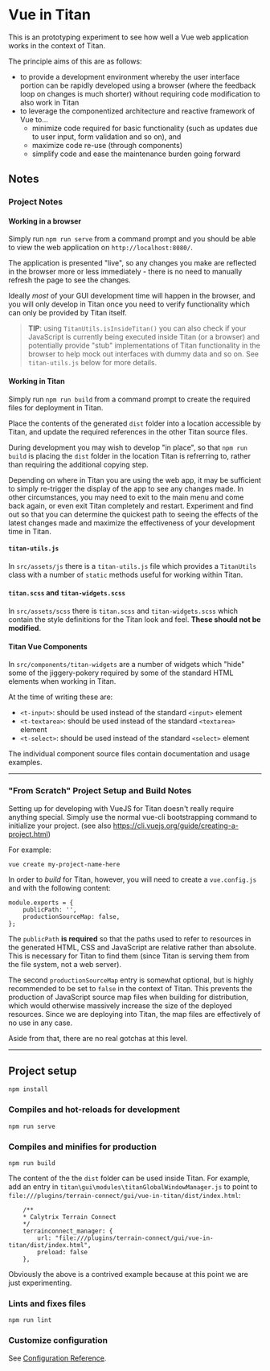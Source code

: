 # Vue in Titan

This is an prototyping experiment to see how well a Vue web application
works in the context of Titan.

The principle aims of this are as follows:

 - to provide a development environment whereby the user interface portion
   can be rapidly developed using a browser (where the feedback loop on
   changes is much shorter) without requiring code modification to also work
   in Titan
 - to leverage the componentized architecture and reactive framework of Vue
   to...
    - minimize code required for basic functionality (such as updates due to
   user input, form validation and so on), and
    - maximize code re-use (through components)
    - simplify code and ease the maintenance burden going forward

## Notes

### Project Notes

#### Working in a browser

Simply run `npm run serve` from a command prompt and you should be able to
view the web application on `http://localhost:8080/`.

The application is presented "live", so any changes you make are reflected in
the browser more or less immediately - there is no need to manually refresh
the page to see the changes.

Ideally _most_ of your GUI development time will happen in the browser, and you
will only develop in Titan once you need to verify functionality which can only
be provided by Titan itself.

> **TIP**: using `TitanUtils.isInsideTitan()` you can also check if your
JavaScript is currently being executed inside Titan (or a browser) and
potentially provide "stub" implementations of Titan functionality in the browser
to help mock out interfaces with dummy data and so on. See `titan-utils.js`
below for more details.

#### Working in Titan

Simply run `npm run build` from a command prompt to create the required files
for deployment in Titan.

Place the contents of the generated `dist` folder into a location accessible by
Titan, and update the required references in the other Titan source files.

During development you may wish to develop "in place", so that `npm run build`
is placing the `dist` folder in the location Titan is refrerring to, rather than requiring the additional copying step.

Depending on where in Titan you are using the web app, it may be sufficient to
simply re-trigger the display of the app to see any changes made. In other
circumstances, you may need to exit to the main menu and come back again, or
even exit Titan completely and restart. Experiment and find out so that you can
determine the quickest path to seeing the effects of the latest changes made
and maximize the effectiveness of your development time in Titan.

#### `titan-utils.js`

In `src/assets/js` there is a `titan-utils.js` file which provides a
`TitanUtils` class with a number of `static` methods useful for working within
Titan.

#### `titan.scss` and `titan-widgets.scss`

In `src/assets/scss` there is `titan.scss` and `titan-widgets.scss` which
contain the style definitions for the Titan look and feel. **These should not
be modified**.

#### Titan Vue Components

In `src/components/titan-widgets` are a number of widgets which "hide" some of
the jiggery-pokery required by some of the standard HTML elements when working
in Titan.

At the time of writing these are:
 - `<t-input>`: should be used instead of the standard `<input>` element
 - `<t-textarea>`: should be used instead of the standard `<textarea>` element
 - `<t-select>`: should be used instead of the standard `<select>` element

The individual component source files contain documentation and usage examples.

---

### "From Scratch" Project Setup and Build Notes
Setting up for developing with VueJS for Titan doesn't really require anything
special. Simply use the normal vue-cli bootstrapping command to initialize your
project. (see also https://cli.vuejs.org/guide/creating-a-project.html)

For example:
```
vue create my-project-name-here
```

In order to _build_ for Titan, however, you will need to create a `vue.config.js`
and with the following content:

```
module.exports = {
    publicPath: '',
    productionSourceMap: false,
};
```

The `publicPath` **is required** so that the paths used to refer to resources in
the generated HTML, CSS and JavaScript are relative rather than absolute. This
is necessary for Titan to find them (since Titan is serving them from the file
system, not a web server).

The second `productionSourceMap` entry is somewhat optional, but is highly
recommended to be set to `false` in the context of Titan. This prevents the
production of JavaScript source map files when building for distribution, which
would otherwise massively increase the size of the deployed resources. Since we
are deploying into Titan, the map files are effectively of no use in any case.

Aside from that, there are no real gotchas at this level.

---

## Project setup
```
npm install
```

### Compiles and hot-reloads for development
```
npm run serve
```

### Compiles and minifies for production
```
npm run build
```
The content of the the `dist` folder can be used inside Titan. For example,
add an entry in `titan\gui\modules\titanGlobalWindowManager.js` to point
to `file:///plugins/terrain-connect/gui/vue-in-titan/dist/index.html`:

```
    /**
    * Calytrix Terrain Connect
    */
    terrainconnect_manager: {
        url: "file:///plugins/terrain-connect/gui/vue-in-titan/dist/index.html",
        preload: false
    },
```
Obviously the above is a contrived example because at this point we are just experimenting.

### Lints and fixes files
```
npm run lint
```

### Customize configuration
See [Configuration Reference](https://cli.vuejs.org/config/).
